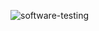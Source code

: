 ![software-testing](https://github.com/user-attachments/assets/32bae893-13c3-4cc6-bea9-d14e05fed46d)

